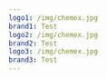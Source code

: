 ```yaml
---
logo1: /img/chemex.jpg
brand1: Test
logo2: /img/chemex.jpg
brand2: Test
logo3: /img/chemex.jpg
brand3: Test
---
```

